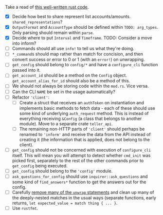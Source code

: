 Take a read of [this well-written rust code](https://www.reddit.com/r/rust/comments/2pmaqz/well_written_rust_code_to_read_and_learn_from/).

- [x] Decide how best to share represent list accounts/amounts. `shared_representations`?
- [x] `OutputFormat` and `AccountType` should be defined within `TODO: arg_types`. Only parsing should remain within `parse`.
- [x] Decide where to put `Interval` and `Timeframe`. TODO: Consider a move into inform?
- [ ] Commands should all use `info!` to tell us what they're doing.
- [ ] `*_command`s should map rather than match for concision, and then convert success or error to 0 or 1 (with an `error!`) on unwrapping.
- [ ] `get_config` should belong to `config/*` and have a `configure_cli` function passed into it.
- [ ] `get_account_id` should be a method on the `Config` object. `get_account_alias_for_id` should also be a method of this.
- [ ] We should not always be storing code within the `mod.rs`. Vice versa.
- [ ] Can the CLI `NAME` be set in the usage automatically?
- [ ] Refactor `'client'`:
  - [ ] Create a struct that receives an `authToken` on instantiation and implements basic methods to fetch data - each of these should use some kind of underlying `auth_request` method. This is instead of everything receiving `&Config` (a class that belongs to another module). Move to a separate crate `teller_api`.
  - [ ] The remaining non-HTTP parts of `'client'` should perhaps be renamed to `'inform'` and receive the data from the API instead of creating it (the information that is applied, does not belong to the client).
- [ ] `get_config` should not be concerned with execution of `configure_cli` itself. This will mean you will attempt to detect whether `cmd_init` was picked first, separately to the rest of the other commands prior to `get_config` being executed.
- [ ] `get_config` should belong to the `'config'` module.
- [ ] `ask_questions_for_config` should use `inquirer::ask_questions` and some kind of `find_answers*` function to get the answers out for the config.
- [ ] Carefully [remove many of the `unwrap` statements](https://github.com/Manishearth/rust-clippy/issues/24) and clean up many of the deeply-nested matches in the usual ways (separate functions, early returns, `let expected_value = match thing { ... }`.
- [ ] Use `rustfmt`.
